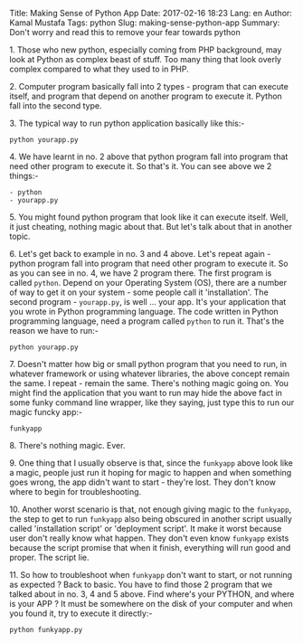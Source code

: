 Title: Making Sense of Python App
Date: 2017-02-16 18:23
Lang: en
Author: Kamal Mustafa
Tags: python
Slug: making-sense-python-app
Summary: Don't worry and read this to remove your fear towards python

1\. Those who new python, especially coming from PHP background, may look at Python as complex beast of stuff. Too many thing that look overly complex compared to what they used to in PHP.

2\. Computer program basically fall into 2 types - program that can execute itself, and program that depend on another program to execute it. Python fall into the second type.

3\. The typical way to run python application basically like this:-

    python yourapp.py

4\. We have learnt in no. 2 above that python program fall into program that need other program to execute it. So that's it. You can see above we 2 things:-

    - python
    - yourapp.py

5\. You might found python program that look like it can execute itself. Well, it just cheating, nothing magic about that. But let's talk about that in another topic.

6\. Let's get back to example in no. 3 and 4 above. Let's repeat again - python program fall into program that need other program to execute it. So as you can see in no. 4, we have 2 program there. The first program is called `python`. Depend on your Operating System (OS), there are a number of way to get it on your system - some people call it 'installation'. The second program - `yourapp.py`, is well ... your app. It's your application that you wrote in Python programming language. The code written in Python programming language, need a program called `python` to run it. That's the reason we have to run:-

    python yourapp.py

7\. Doesn't matter how big or small python program that you need to run, in whatever framework or using whatever libraries, the above concept remain the same. I repeat - remain the same. There's nothing magic going on. You might find the application that you want to run may hide the above fact in some funky command line wrapper, like they saying, just type this to run our magic funcky app:-

    funkyapp

8\. There's nothing magic. Ever.

9\. One thing that I usually observe is that, since the `funkyapp` above look like a magic, people just run it hoping for magic to happen and when something goes wrong, the app didn't want to start - they're lost. They don't know where to begin for troubleshooting.

10\. Another worst scenario is that, not enough giving magic to the `funkyapp`, the step to get to run `funkyapp` also being obscured in another script usually called 'installation script' or 'deployment script'. It make it worst because user don't really know what happen. They don't even know `funkyapp` exists because the script promise that when it finish, everything will run good and proper. The script lie.

11\. So how to troubleshoot when `funkyapp` don't want to start, or not running as expected ? Back to basic. You have to find those 2 program that we talked about in no. 3, 4 and 5 above. Find where's your PYTHON, and where is your APP ? It must be somewhere on the disk of your computer and when you found it, try to execute it directly:-

    python funkyapp.py
